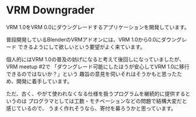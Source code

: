 # VRM Downgrader

VRM 1.0をVRM 0.0にダウングレードするアプリケーションを開発しています。

普段開発しているBlenderのVRMアドオンには、VRM 1.0から0.0にダウングレード
できるようにして欲しいという要望がよく来ています。

個人的にはVRM 1.0の普及の妨げになると考えて後回しになっていましたが、VRM meetup #2で
「ダウングレード可能にしたほうが安心してVRM 1.0に移行できるのではないか？」という
趣旨の意見を伺いそれはそうかもと思ったため、開発に着手しています。

ただ、古く、やがて使われなくなる仕様を扱うプログラムを継続的に提供するというのは
プログラマとしては工数・モチベーションなどの問題で結構大変だと感じているので、
うまく作れそうなら、寄付を募ろうかと思っています。

